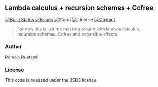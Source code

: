 
## Lambda calculus + recursion schemes + Cofree

[![Build Status](https://travis-ci.org/romac/lambda-fix-cofree.svg?branch=master&style=flat)](https://travis-ci.org/romac/lambda-fix-cofree)
[![Issues](http://img.shields.io/github/issues/romac/lambda-fix-cofree.svg?style=flat)](https://github.com/romac/lambda-fix-cofree/issues)
![Status](https://img.shields.io/badge/status-wip-orange.svg?style=flat)
![License](https://img.shields.io/badge/license-bsd-brightgreen.svg?style=flat)
[![Contact](https://img.shields.io/badge/contact-@__romac-blue.svg?style=flat)](https://twitter.com/_romac)


> For now this is just me messing around with lambda calculus, recursion schemes, Cofree and extensible effects.

### Author

Romain Ruetschi

### License

This code is released under the BSD3 license.


